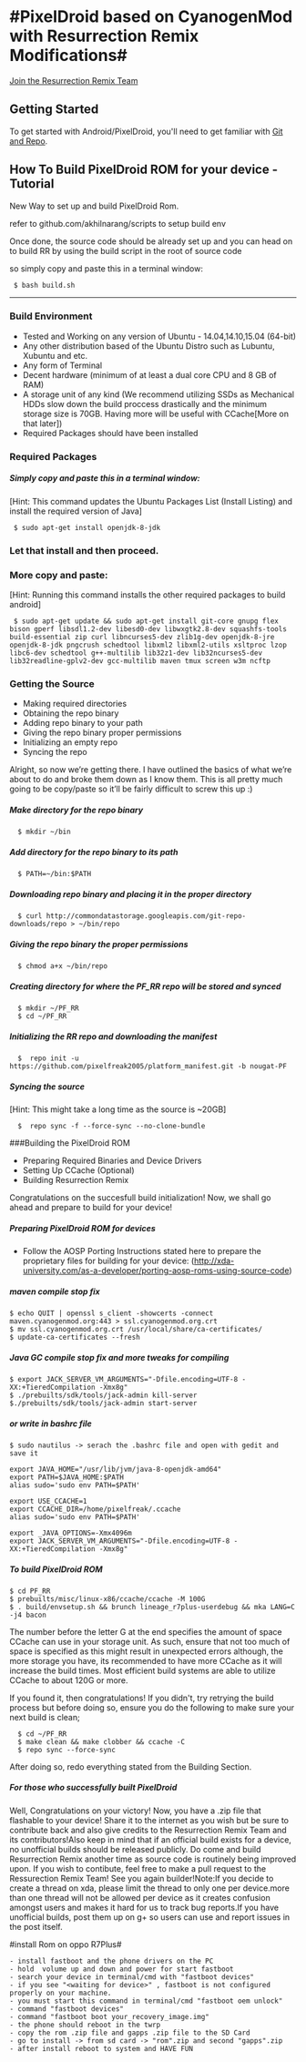 
#PixelDroid based on CyanogenMod with Resurrection Remix Modifications#
===================


[Join the Resurrection Remix Team](http://forum.resurrectionremix.com/index.php?topic=2037.new#new)

Getting Started
---------------
To get started with Android/PixelDroid, you'll need to get
familiar with [Git and Repo](http://source.android.com/source/version-control.html).

How To Build PixelDroid ROM for your device - Tutorial
--------
New Way to set up and build PixelDroid Rom.

refer to github.com/akhilnarang/scripts to setup build env

Once done, the source code should be already set up and you can head on to build RR by using the build script in the root of source code
 
so simply copy and paste this in a terminal window:

     $ bash build.sh

---

### Build Environment

- Tested and Working on any version of Ubuntu - 14.04,14.10,15.04 (64-bit)
- Any other distribution based of the Ubuntu Distro such as Lubuntu, Xubuntu and etc.
- Any form of Terminal
- Decent hardware (minimum of at least a dual core CPU and 8 GB of RAM)
- A storage unit of any kind (We recommend utilizing SSDs as Mechanical HDDs slow down the build proccess drastically and the minimum storage size is 70GB. Having more will be useful with CCache[More on that later])
- Required Packages should have been installed

### Required Packages
##### Simply copy and paste this in a terminal window:
[Hint: This command updates the Ubuntu Packages List (Install Listing) and install the required version of Java]

     $ sudo apt-get install openjdk-8-jdk

### Let that install and then proceed.

### More copy and paste:
[Hint: Running this command installs the other required packages to build android]

     $ sudo apt-get update && sudo apt-get install git-core gnupg flex bison gperf libsdl1.2-dev libesd0-dev libwxgtk2.8-dev squashfs-tools build-essential zip curl libncurses5-dev zlib1g-dev openjdk-8-jre openjdk-8-jdk pngcrush schedtool libxml2 libxml2-utils xsltproc lzop libc6-dev schedtool g++-multilib lib32z1-dev lib32ncurses5-dev lib32readline-gplv2-dev gcc-multilib maven tmux screen w3m ncftp

### Getting the Source
- Making required directories
- Obtaining the repo binary
- Adding repo binary to your path
- Giving the repo binary proper permissions
- Initializing an empty repo
- Syncing the repo

Alright, so now we’re getting there. I have outlined the basics of what we’re about to do and broke them down as I know them. This is all pretty much going to be copy/paste so it’ll be fairly difficult to screw this up :)

##### Make directory for the repo binary

      $ mkdir ~/bin

##### Add directory for the repo binary to its path

      $ PATH=~/bin:$PATH

##### Downloading repo binary and placing it in the proper directory

      $ curl http://commondatastorage.googleapis.com/git-repo-downloads/repo > ~/bin/repo

##### Giving the repo binary the proper permissions

      $ chmod a+x ~/bin/repo

##### Creating directory for where the PF_RR repo will be stored and synced

      $ mkdir ~/PF_RR
      $ cd ~/PF_RR

##### Initializing the RR repo and downloading the manifest

      $  repo init -u https://github.com/pixelfreak2005/platform_manifest.git -b nougat-PF

##### Syncing the source
[Hint: This might take a long time as the source is ~20GB]

      $  repo sync -f --force-sync --no-clone-bundle

###Building the PixelDroid ROM
- Preparing Required Binaries and Device Drivers
- Setting Up CCache (Optional)
- Building Resurrection Remix

Congratulations on the succesfull build initialization! Now, we shall go ahead and prepare to build for your device!

##### Preparing PixelDroid ROM for devices
- Follow the AOSP Porting Instructions stated here to prepare the proprietary files for building for your device: (http://xda-university.com/as-a-developer/porting-aosp-roms-using-source-code)


##### maven compile stop fix
    $ echo QUIT | openssl s_client -showcerts -connect maven.cyanogenmod.org:443 > ssl.cyanogenmod.org.crt
    $ mv ssl.cyanogenmod.org.crt /usr/local/share/ca-certificates/
    $ update-ca-certificates --fresh
    
##### Java GC compile stop fix and more tweaks for compiling
    $ export JACK_SERVER_VM_ARGUMENTS="-Dfile.encoding=UTF-8 -XX:+TieredCompilation -Xmx8g"
    $ ./prebuilts/sdk/tools/jack-admin kill-server
    $./prebuilts/sdk/tools/jack-admin start-server
    
##### or write in bashrc file
    $ sudo nautilus -> serach the .bashrc file and open with gedit and save it
    
    export JAVA_HOME="/usr/lib/jvm/java-8-openjdk-amd64"
    export PATH=$JAVA_HOME:$PATH
    alias sudo='sudo env PATH=$PATH'

    export USE_CCACHE=1
    export CCACHE_DIR=/home/pixelfreak/.ccache
    alias sudo='sudo env PATH=$PATH'

    export _JAVA_OPTIONS=-Xmx4096m
    export JACK_SERVER_VM_ARGUMENTS="-Dfile.encoding=UTF-8 -XX:+TieredCompilation -Xmx8g"
     
    
##### To build PixelDroid ROM
    $ cd PF_RR
    $ prebuilts/misc/linux-x86/ccache/ccache -M 100G
    $ . build/envsetup.sh && brunch lineage_r7plus-userdebug && mka LANG=C -j4 bacon
    
The number before the letter G at the end specifies the amount of space CCache can use in your storage unit. As such, ensure that not too much of space is specified as this might result in unexpected errors although, the more storage you have, its recommended to have more CCache as it will increase the build times. Most efficient build systems are able to utilize CCache to about 120G or more.

If you found it, then congratulations! If you didn't, try retrying the build process but before doing so, ensure you do the following to make sure your next build is clean;

      $ cd ~/PF_RR
      $ make clean && make clobber && ccache -C
      $ repo sync --force-sync

After doing so, redo everything stated from the Building Section.

##### For those who successfully built PixelDroid
Well, Congratulations on your victory! Now, you have a .zip file that flashable to your device! Share it to the internet as you wish but be sure to contribute back and also give credits to the Resurrection Remix Team and its contributors!Also keep in mind that if an official build exists for a device, no unofficial builds should be released publicly. Do come and build Resurrection Remix another time as source code is routinely being improved upon. If you wish to contibute, feel free to make a pull request to the Ressurection Remix Team! See you again builder!Note:If you decide to create a thread on xda, please limit the thread to only one per device.more than one thread will not be allowed per device as it creates confusion amongst users and makes it hard for us to track bug reports.If you have unofficial builds, post them up on g+ so users can use and report issues in the post itself.

#install Rom on oppo R7Plus#

    - install fastboot and the phone drivers on the PC
    - hold  volume up and down and power for start fastboot
    - search your device in terminal/cmd with "fastboot devices"
    - if you see "<waiting for device>" , fastboot is not configured properly on your machine.
    - you must start this command in terminal/cmd "fastboot oem unlock"
    - command "fastboot devices"
    - command "fastboot boot your_recovery_image.img"
    - the phone should reboot in the twrp
    - copy the rom .zip file and gapps .zip file to the SD Card
    - go to install -> from sd card -> "rom".zip and second "gapps".zip
    - after install reboot to system and HAVE FUN




